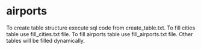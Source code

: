 # airports
To create table structure execute sql code from create_table.txt. 
To fill cities table use fill_cities.txt file. 
To fill airports table use fill_airports.txt file. 
Other tables will be filled dynamically.

